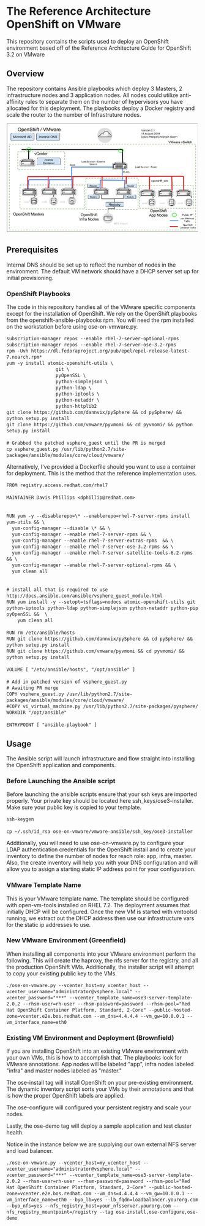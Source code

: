 # The Reference Architecture OpenShift on VMware
This repository contains the scripts used to deploy an OpenShift environment based off of the Reference Architecture Guide for OpenShift 3.2 on VMware

## Overview
The repository contains Ansible playbooks which deploy 3 Masters, 2 infrastructure nodes and 3 application nodes. All nodes could utilize anti-affinity rules to separate them on the number of hypervisors you have allocated for this deployment. The playbooks deploy a Docker registry and scale the router to the number of Infrastruture nodes.

![Architecture](images/OSE-on-VMware-Architecture.jpg)

## Prerequisites
Internal DNS should be set up to reflect the number of nodes in the environment. The default VM network should have a DHCP server set up for initial provisioning. 

### OpenShift Playbooks
The code in this repository handles all of the VMware specific components except for the installation of OpenShift. We rely on the OpenShift playbooks from the openshift-ansible-playbooks rpm. You will need the rpm installed on the workstation before using ose-on-vmware.py.

```
subscription-manager repos --enable rhel-7-server-optional-rpms
subscription-manager repos --enable rhel-7-server-ose-3.2-rpms
rpm -Uvh https://dl.fedoraproject.org/pub/epel/epel-release-latest-7.noarch.rpm*
yum -y install atomic-openshift-utils \
                  git \
                  pyOpenSSL \
                  python-simplejson \
                  python-ldap \
                  python-iptools \
                  python-netaddr \
                  python-httplib2
git clone https://github.com/dannvix/pySphere && cd pySphere/ && python setup.py install
git clone https://github.com/vmware/pyvmomi && cd pyvmomi/ && python setup.py install

# Grabbed the patched vsphere_guest until the PR is merged
cp vsphere_guest.py /usr/lib/python2.7/site-packages/ansible/modules/core/cloud/vmware/
```
Alternatively, I've provided a Dockerfile should you want to use a container for deployment. This
is the method that the reference implementation uses.

```
FROM registry.access.redhat.com/rhel7

MAINTAINER Davis Phillips <dphillip@redhat.com>


RUN yum -y --disablerepo=\* --enablerepo=rhel-7-server-rpms install yum-utils && \
  yum-config-manager --disable \* && \
  yum-config-manager --enable rhel-7-server-rpms && \
  yum-config-manager --enable rhel-7-server-extras-rpms  && \
  yum-config-manager --enable rhel-7-server-ose-3.2-rpms && \
  yum-config-manager --enable rhel-7-server-satellite-tools-6.2-rpms && \
  yum-config-manager --enable rhel-7-server-optional-rpms && \
  yum clean all


# install all that is required to use http://docs.ansible.com/ansible/vsphere_guest_module.html
RUN yum install -y --setopt=tsflags=nodocs atomic-openshift-utils git python-iptools python-ldap python-simplejson python-netaddr python-pip pyOpenSSL &&  \
    yum clean all

RUN rm /etc/ansible/hosts
RUN git clone https://github.com/dannvix/pySphere && cd pySphere/ && python setup.py install
RUN git clone https://github.com/vmware/pyvmomi && cd pyvmomi/ && python setup.py install

VOLUME [ "/etc/ansible/hosts", "/opt/ansible" ]

# Add in patched version of vsphere_guest.py
# Awaiting PR merge
COPY vsphere_guest.py /usr/lib/python2.7/site-packages/ansible/modules/core/cloud/vmware/
#COPY vi_virtual_machine.py /usr/lib/python2.7/site-packages/pysphere/
WORKDIR "/opt/ansible"

ENTRYPOINT [ "ansible-playbook" ]

```

## Usage
The Ansible script will launch infrastructure and flow straight into installing the OpenShift application and components.

### Before Launching the Ansible script
Before launching the ansible scripts ensure that your ssh keys are imported properly. Your private key should be located here ssh_keys/ose3-installer. Make sure your public key is copied to your template.
```
ssh-keygen

cp ~/.ssh/id_rsa ose-on-vmware/vmware-ansible/ssh_key/ose3-installer

```
Additionally, you will need to use ose-on-vmware.py to configure your LDAP authentication credentials for the OpenShift install and to create your inventory to define the number of nodes for reach role: app, infra, master. Also, the create inventory will help you with your DNS configuration and will allow you to assign a starting static IP address point for your configuration. 

### VMware Template Name
This is your VMware template name. The template should be configured with open-vm-tools installed on RHEL 7.2. The deployment assumes that initially DHCP will be configured. Once the new VM is started with vmtoolsd running, we extract out the DHCP address then use our infrastructure vars for the static ip addresses to use.

### New VMware Environment (Greenfield)
When installing all components into your VMware environment perform the following.   This will create the haproxy, the nfs server for the registry, and all the production OpenShift VMs. Additionally, the installer script will attempt to copy your existing public key to the VMs.
```
./ose-on-vmware.py --vcenter_host=my_vcenter_host --vcenter_username="administrator@vsphere.local" --vcenter_password="***" --vcenter_template_name=ose3-server-template-2.0.2 --rhsm-user=rh-user --rhsm-password=password --rhsm-pool="Red Hat OpenShift Container Platform, Standard, 2-Core" --public-hosted-zone=vcenter.e2e.bos.redhat.com --vm_dns=4.4.4.4 --vm_gw=10.0.0.1 --vm_interface_name=eth0
```

### Existing VM Environment and Deployment (Brownfield)
If you are installing OpenShift into an existing VMware environment with your own VMs, this is how to accomplish that. The playbooks look for VMware annotations. App nodes will be labeled "app", infra nodes labeled "infra" and master nodes labeled as "master."

The ose-install tag will install OpenShift on your pre-existing environment. The dynamic inventory script sorts your VMs by their annotations and that is how the proper OpenShift labels are applied.

The ose-configure will configured your persistent registry and scale your nodes.

Lastly, the ose-demo tag will deploy a sample application and test cluster health.

Notice in the instance below we are supplying our own external NFS server and load balancer.
```
./ose-on-vmware.py --vcenter_host=my_vcenter_host --vcenter_username="administrator@vsphere.local" --vcenter_password="***" --vcenter_template_name=ose3-server-template-2.0.2 --rhsm-user=rh-user --rhsm-password=password --rhsm-pool="Red Hat OpenShift Container Platform, Standard, 2-Core" --public-hosted-zone=vcenter.e2e.bos.redhat.com --vm_dns=4.4.4.4 --vm_gw=10.0.0.1 --vm_interface_name=eth0 --byo_lb=yes --lb_fqdn=loadbalancer.yourorg.com --byo_nfs=yes --nfs_registry_host=your_nfsserver.yourorg.com --nfs_registry_mountpoint=/registry --tag ose-install,ose-configure,ose-demo
```

